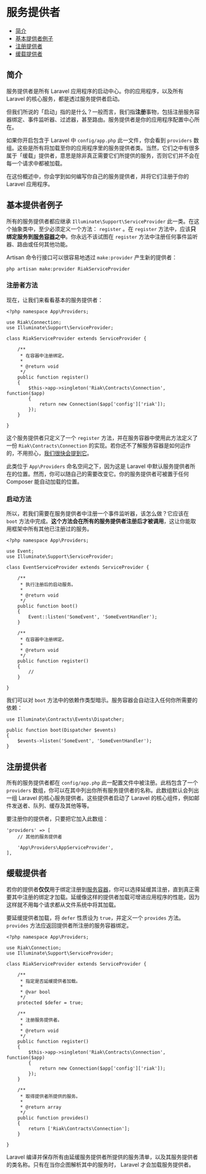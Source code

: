 # 服务提供者

- [简介](#introduction)
- [基本提供者例子](#basic-provider-example)
- [注册提供者](#registering-providers)
- [缓载提供者](#deferred-providers)

<a name="introduction"></a>
## 简介

服务提供者是所有 Laravel 应用程序的启动中心。你的应用程序，以及所有 Laravel 的核心服务，都是透过服务提供者启动。

但我们所说的「启动」指的是什么？一般而言，我们指**注册**事物，包括注册服务容器绑定、事件监听器、过滤器，甚至路由。服务提供者是你的应用程序配置中心所在。

如果你开启包含于 Laravel 中 `config/app.php` 此一文件，你会看到 `providers` 数组。这些是所有将加载至你的应用程序里的服务提供者类。当然，它们之中有很多属于「缓载」提供者，意思是除非真正需要它们所提供的服务，否则它们并不会在每一个请求中都被加载。

在这份概述中，你会学到如何编写你自己的服务提供者，并将它们注册于你的 Laravel 应用程序。

<a name="basic-provider-example"></a>
## 基本提供者例子

所有的服务提供者都应继承 `Illuminate\Support\ServiceProvider` 此一类。在这个抽象类中，至少必须定义一个方法： `register` 。在 `register` 方法中，应该**只绑定服务到[服务容器](/docs/5.0/container)之中**。你永远不该试图在 `register` 方法中注册任何事件监听器、路由或任何其他功能。

Artisan 命令行接口可以很容易地透过 `make:provider` 产生新的提供者：

	php artisan make:provider RiakServiceProvider

### 注册者方法

现在，让我们来看看基本的服务提供者：

	<?php namespace App\Providers;

	use Riak\Connection;
	use Illuminate\Support\ServiceProvider;

	class RiakServiceProvider extends ServiceProvider {

		/**
		 * 在容器中注册绑定。
		 *
		 * @return void
		 */
		public function register()
		{
			$this->app->singleton('Riak\Contracts\Connection', function($app)
			{
				return new Connection($app['config']['riak']);
			});
		}

	}

这个服务提供者只定义了一个 `register` 方法，并在服务容器中使用此方法定义了一份 `Riak\Contracts\Connection` 的实现。若你还不了解服务容器是如何运作的，不用担心，[我们很快会提到它](/docs/5.0/container)。

此类位于 `App\Providers` 命名空间之下，因为这是 Laravel 中默认服务提供者所在的位置。然而，你可以随自己的需要改变它。你的服务提供者可被置于任何 Composer 能自动加载的位置。

### 启动方法

所以，若我们需要在服务提供者中注册一个事件监听器，该怎么做？它应该在 `boot` 方法中完成。**这个方法会在所有的服务提供者注册后才被调用**，这让你能取用框架中所有其他已注册过的服务。

	<?php namespace App\Providers;

	use Event;
	use Illuminate\Support\ServiceProvider;

	class EventServiceProvider extends ServiceProvider {

		/**
		 * 执行注册后的启动服务。
		 *
		 * @return void
		 */
		public function boot()
		{
			Event::listen('SomeEvent', 'SomeEventHandler');
		}

		/**
		 * 在容器中注册绑定。
		 *
		 * @return void
		 */
		public function register()
		{
			//
		}

	}

我们可以对 `boot` 方法中的依赖作类型暗示。服务容器会自动注入任何你所需要的依赖：

	use Illuminate\Contracts\Events\Dispatcher;

	public function boot(Dispatcher $events)
	{
		$events->listen('SomeEvent', 'SomeEventHandler');
	}

<a name="registering-providers"></a>
## 注册提供者

所有的服务提供者都在 `config/app.php` 此一配置文件中被注册。此档包含了一个 `providers` 数组，你可以在其中列出你所有服务提供者的名称。此数组默认会列出一组 Laravel 的核心服务提供者。这些提供者启动了 Laravel 的核心组件，例如邮件发送者、队列、缓存及其他等等。

要注册你的提供者，只要把它加入此数组：

	'providers' => [
		// 其他的服务提供者

		'App\Providers\AppServiceProvider',
	],

<a name="deferred-providers"></a>
## 缓载提供者

若你的提供者**仅仅**用于绑定注册到[服务容器](/docs/5.0/container)，你可以选择延缓其注册，直到真正需要其中注册的绑定才加载。延缓像这样的提供者加载可增进应用程序的性能，因为这样就不用每个请求都从文件系统中将其加载。

要延缓提供者加载，将 `defer` 性质设为 `true`，并定义一个 `provides` 方法。 `provides` 方法应返回提供者所注册的服务容器绑定。

	<?php namespace App\Providers;

	use Riak\Connection;
	use Illuminate\Support\ServiceProvider;

	class RiakServiceProvider extends ServiceProvider {

		/**
		 * 指定是否延缓提供者加载。
		 *
		 * @var bool
		 */
		protected $defer = true;

		/**
		 * 注册服务提供者。
		 *
		 * @return void
		 */
		public function register()
		{
			$this->app->singleton('Riak\Contracts\Connection', function($app)
			{
				return new Connection($app['config']['riak']);
			});
		}

		/**
		 * 取得提供者所提供的服务。
		 *
		 * @return array
		 */
		public function provides()
		{
			return ['Riak\Contracts\Connection'];
		}

	}

Laravel 编译并保存所有由延缓服务提供者所提供的服务清单，以及其服务提供者的类名称。只有在当你企图解析其中的服务时， Laravel 才会加载服务提供者。
